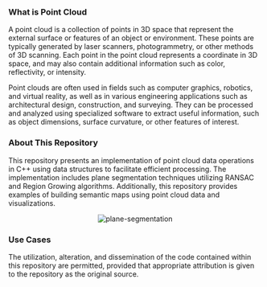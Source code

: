 ### What is Point Cloud

A point cloud is a collection of points in 3D space that represent the external surface or features of an object or environment. These points are typically generated by laser scanners, photogrammetry, or other methods of 3D scanning. Each point in the point cloud represents a coordinate in 3D space, and may also contain additional information such as color, reflectivity, or intensity.

Point clouds are often used in fields such as computer graphics, robotics, and virtual reality, as well as in various engineering applications such as architectural design, construction, and surveying. They can be processed and analyzed using specialized software to extract useful information, such as object dimensions, surface curvature, or other features of interest.

### About This Repository

This repository presents an implementation of point cloud data operations in C++ using data structures to facilitate efficient processing. The implementation includes plane segmentation techniques utilizing RANSAC and Region Growing algorithms. Additionally, this repository provides examples of building semantic maps using point cloud data and visualizations.

<p align="center">
  <img src="./static/plane-seg.PNG" alt="plane-segmentation">
</p> 

### Use Cases

The utilization, alteration, and dissemination of the code contained within this repository are permitted, provided that appropriate attribution is given to the repository as the original source.
